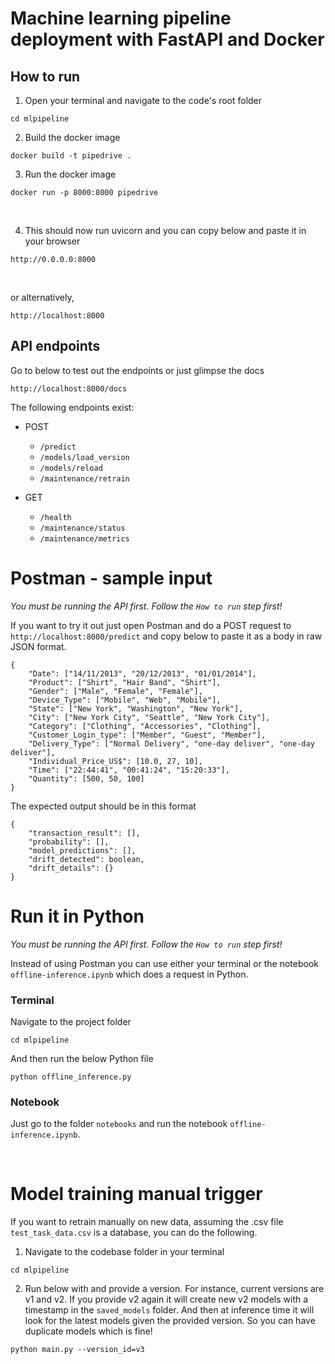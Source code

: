 # Machine learning pipeline deployment with FastAPI and Docker

## How to run

1. Open your terminal and navigate to the code's root folder

```
cd mlpipeline
```

2. Build the docker image


```
docker build -t pipedrive .
```

3. Run the docker image

```
docker run -p 8000:8000 pipedrive
```
<br>

4. This should now run uvicorn and you can copy below and paste it in your browser

```
http://0.0.0.0:8000
```
<br>

or alternatively,

```
http://localhost:8000
```

## API endpoints

Go to below to test out the endpoints or just glimpse the docs

```
http://localhost:8000/docs
```

The following endpoints exist:

* POST
    * `/predict`
    * `/models/load_version`
    * `/models/reload`
    * `/maintenance/retrain`

* GET
    * `/health`
    * `/maintenance/status`
    * `/maintenance/metrics`


# Postman - sample input

*You must be running the API first. Follow the `How to run` step first!*

If you want to try it out just open Postman and do a POST request to `http://localhost:8000/predict` and copy below to paste it as a body in raw JSON format.

```
{
    "Date": ["14/11/2013", "20/12/2013", "01/01/2014"],
    "Product": ["Shirt", "Hair Band", "Shirt"],
    "Gender": ["Male", "Female", "Female"],
    "Device_Type": ["Mobile", "Web", "Mobile"],
    "State": ["New York", "Washington", "New York"],
    "City": ["New York City", "Seattle", "New York City"],
    "Category": ["Clothing", "Accessories", "Clothing"],
    "Customer_Login_type": ["Member", "Guest", "Member"],
    "Delivery_Type": ["Normal Delivery", "one-day deliver", "one-day deliver"],
    "Individual_Price_US$": [10.0, 27, 10],
    "Time": ["22:44:41", "00:41:24", "15:20:33"],
    "Quantity": [500, 50, 100]
}
```

The expected output should be in this format

```
{
    "transaction_result": [],
    "probability": [],
    "model_predictions": [],
    "drift_detected": boolean,
    "drift_details": {}
}
```


# Run it in Python
*You must be running the API first. Follow the `How to run` step first!*

Instead of using Postman you can use either your terminal or the notebook `offline-inference.ipynb` which does a request in Python.

### Terminal
Navigate to the project folder

```
cd mlpipeline
```

And then run the below Python file

```
python offline_inference.py
```

### Notebook
Just go to the folder `notebooks` and run the notebook `offline-inference.ipynb`.

<br>

# Model training manual trigger

If you want to retrain manually on new data, assuming the .csv file `test_task_data.csv` is a database, you can do the following.

1. Navigate to the codebase folder in your terminal

```
cd mlpipeline
```

2. Run below with and provide a version. For instance, current versions are v1 and v2. If you provide v2 again it will create new v2 models with a timestamp in the `saved_models` folder. And then at inference time it will look for the latest models given the provided version. So you can have duplicate models which is fine!

```
python main.py --version_id=v3
```

